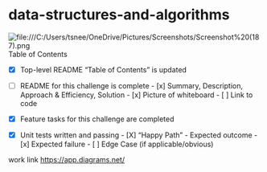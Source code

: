 # data-structures-and-algorithms
   ![[file:///C:/Users/tsnee/OneDrive/Pictures/Screenshots/Screenshot%20(187).png](https://drive.google.com/file/d/1Tnbq0CXIv9254X9BiL3FQGZQmYtPZedS/view)]()
Table of Contents
 - [x] Top-level README “Table of Contents” is updated
 - [ ] README for this challenge is complete
       - [x] Summary, Description, Approach & Efficiency, Solution
       - [x] Picture of whiteboard
       - [ ] Link to code
 - [x] Feature tasks for this challenge are completed
 - [x] Unit tests written and passing
       - [X] “Happy Path” - Expected outcome
       - [x] Expected failure
       - [ ] Edge Case (if applicable/obvious)

  
work link https://app.diagrams.net/
